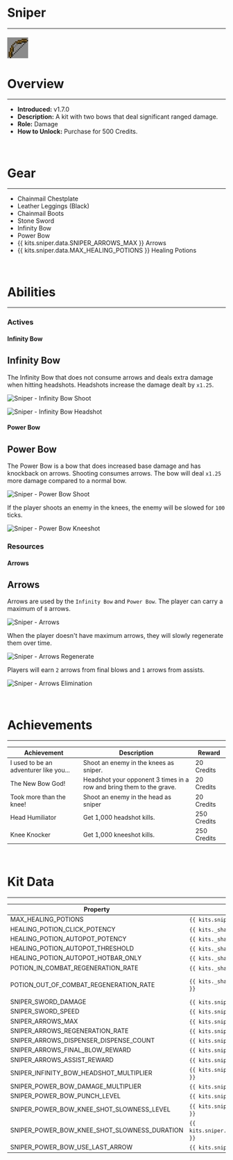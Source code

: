 # Sniper

***

#### ![sniper-icon](../assets/icons/sniper-icon.jpg)

# Overview
***
- **Introduced:** v1.7.0
- **Description:** A kit with two bows that deal significant ranged damage.
- **Role:** Damage
- **How to Unlock:** Purchase for 500 Credits.

<br />  

# Gear
***
- Chainmail Chestplate
- Leather Leggings (Black)
- Chainmail Boots
- Stone Sword
- Infinity Bow
- Power Bow
- {{ kits.sniper.data.SNIPER_ARROWS_MAX }} Arrows
- {{ kits.sniper.data.MAX_HEALING_POTIONS }} Healing Potions

<br />  

# Abilities
***
### Actives
<!-- tabs:start -->
#### **Infinity Bow**
## Infinity Bow
The Infinity Bow that does not consume arrows and deals extra damage when hitting headshots. Headshots increase the damage dealt by `x1.25`.

![Sniper - Infinity Bow Shoot](../assets/kits/sniper/_image_1_.jpg_)

![Sniper - Infinity Bow Headshot](../assets/kits/sniper/_image_1_.jpg_)

#### **Power Bow**
## Power Bow
The Power Bow is a bow that does increased base damage and has knockback on arrows. Shooting consumes arrows. The bow will deal `x1.25` more damage compared to a normal bow. 

![Sniper - Power Bow Shoot](../assets/kits/sniper/_image_1_.jpg_)

If the player shoots an enemy in the knees, the enemy will be slowed for `100` ticks.

![Sniper - Power Bow Kneeshot](../assets/kits/sniper/_image_1_.jpg_)

<!-- tabs:end -->

### Resources
<!-- tabs:start -->
#### **Arrows**
## Arrows
Arrows are used by the `Infinity Bow` and `Power Bow`. The player can carry a maximum of `8` arrows.

![Sniper - Arrows](../assets/kits/sniper/_image_1_.jpg_)

When the player doesn't have maximum arrows, they will slowly regenerate them over time.

![Sniper - Arrows Regenerate](../assets/kits/sniper/_image_1_.jpg_)

Players will earn `2` arrows from final blows and `1` arrows from assists.

![Sniper - Arrows Elimination](../assets/kits/sniper/_image_1_.jpg_)

<!-- tabs:end -->
<br />

# Achievements
***

| Achievement | Description | Reward |
| ----------- | ----------- | ------ |
| I used to be an adventurer like you... | Shoot an enemy in the knees as sniper. | 20 Credits |
| The New Bow God! | Headshot your opponent 3 times in a row and bring them to the grave. | 20 Credits |
| Took more than the knee! | Shoot an enemy in the head as sniper | 20 Credits |
| Head Humiliator | Get 1,000 headshot kills. | 250 Credits |
| Knee Knocker | Get 1,000 kneeshot kills. | 250 Credits |

<br />  

# Kit Data
***

| Property | Value | Description |
|----------|-------|-------------|
| MAX_HEALING_POTIONS | `{{ kits.sniper.data.MAX_HEALING_POTIONS }}` | {{ kitDataSharedDescriptions.MAX_HEALING_POTIONS }} |
| HEALING_POTION_CLICK_POTENCY | `{{ kits._shared.data.HEALING_POTION_CLICK_POTENCY }}` | {{ kitDataSharedDescriptions.HEALING_POTION_CLICK_POTENCY }} |
| HEALING_POTION_AUTOPOT_POTENCY | `{{ kits._shared.data.HEALING_POTION_AUTOPOT_POTENCY }}` | {{ kitDataSharedDescriptions.HEALING_POTION_AUTOPOT_POTENCY }} |
| HEALING_POTION_AUTOPOT_THRESHOLD | `{{ kits._shared.data.HEALING_POTION_AUTOPOT_THRESHOLD }}` | {{ kitDataSharedDescriptions.HEALING_POTION_AUTOPOT_THRESHOLD }} |
| HEALING_POTION_AUTOPOT_HOTBAR_ONLY | `{{ kits._shared.data.HEALING_POTION_AUTOPOT_HOTBAR_ONLY }}` | {{ kitDataSharedDescriptions.HEALING_POTION_AUTOPOT_HOTBAR_ONLY }} |
| POTION_IN_COMBAT_REGENERATION_RATE | `{{ kits._shared.data.POTION_IN_COMBAT_REGENERATION_RATE }}` | {{ kitDataSharedDescriptions.POTION_IN_COMBAT_REGENERATION_RATE }} |
| POTION_OUT_OF_COMBAT_REGENERATION_RATE | `{{ kits._shared.data.POTION_OUT_OF_COMBAT_REGENERATION_RATE }}` | {{ kitDataSharedDescriptions.POTION_OUT_OF_COMBAT_REGENERATION_RATE }} |
| SNIPER_SWORD_DAMAGE | `{{ kits.sniper.data.SNIPER_SWORD_DAMAGE }}` | The base damage of the sword. |
| SNIPER_SWORD_SPEED | `{{ kits.sniper.data.SNIPER_SWORD_SPEED }}` | The base speed of the sword. |
| SNIPER_ARROWS_MAX | `{{ kits.sniper.data.SNIPER_ARROWS_MAX }}` | The maximum number of arrows the player can carry. |
| SNIPER_ARROWS_REGENERATION_RATE | `{{ kits.sniper.data.SNIPER_ARROWS_REGENERATION_RATE }}` | The rate, in ticks, to regenerate 1 arrow. |
| SNIPER_ARROWS_DISPENSER_DISPENSE_COUNT | `{{ kits.sniper.data.SNIPER_ARROWS_DISPENSER_DISPENSE_COUNT }}` | The amount of arrows that engineer dispensers dispense. |
| SNIPER_ARROWS_FINAL_BLOW_REWARD | `{{ kits.sniper.data.SNIPER_ARROWS_FINAL_BLOW_REWARD }}` | The amount of arrows received after earning a final blow. |
| SNIPER_ARROWS_ASSIST_REWARD | `{{ kits.sniper.data.SNIPER_ARROWS_ASSIST_REWARD }}` | The amount of arrows received after earning an assist. |
| SNIPER_INFINITY_BOW_HEADSHOT_MULTIPLIER | `{{ kits.sniper.data.SNIPER_INFINITY_BOW_HEADSHOT_MULTIPLIER }}` | The damage multiplier when hitting headshots with the Infinity Bow. |
| SNIPER_POWER_BOW_DAMAGE_MULTIPLIER | `{{ kits.sniper.data.SNIPER_POWER_BOW_DAMAGE_MULTIPLIER }}` | The damage multiplier when hitting shots with the Power Bow. |
| SNIPER_POWER_BOW_PUNCH_LEVEL | `{{ kits.sniper.data.SNIPER_POWER_BOW_PUNCH_LEVEL }}` | The punch level of the Power Bow. |
| SNIPER_POWER_BOW_KNEE_SHOT_SLOWNESS_LEVEL | `{{ kits.sniper.data.SNIPER_POWER_BOW_KNEE_SHOT_SLOWNESS_LEVEL }}` | The level of the kneeshot slowness effect. |
| SNIPER_POWER_BOW_KNEE_SHOT_SLOWNESS_DURATION | `{{ kits.sniper.data.SNIPER_POWER_BOW_KNEE_SHOT_SLOWNESS_DURATION }}` | The duration, in ticks, of the kneeshot slowness effect. |
| SNIPER_POWER_BOW_USE_LAST_ARROW | `{{ kits.sniper.data.SNIPER_POWER_BOW_USE_LAST_ARROW }}` | If the Power Bow should let the user use the last arrow. |
